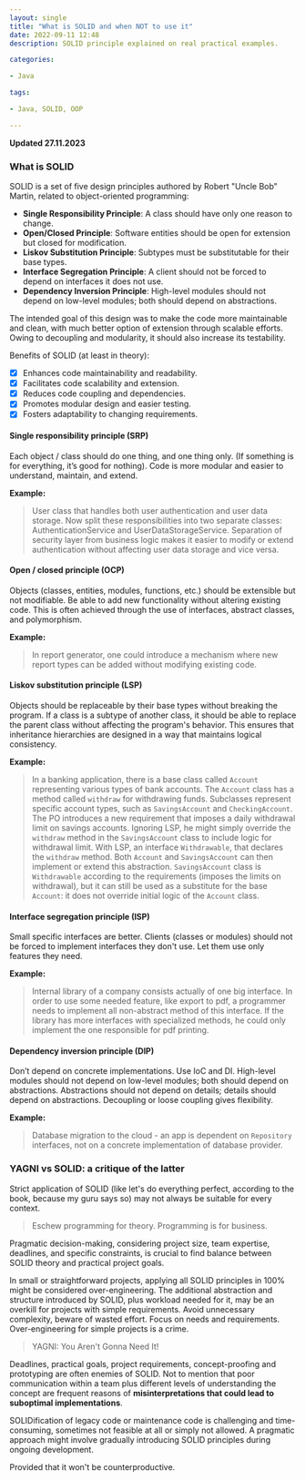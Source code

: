 ```yaml
---
layout: single
title: "What is SOLID and when NOT to use it"
date: 2022-09-11 12:48
description: SOLID principle explained on real practical examples. 

categories:

- Java

tags:

- Java, SOLID, OOP

---
```


**Updated 27.11.2023**

### What is SOLID

SOLID is a set of five design principles authored by Robert "Uncle Bob" Martin, related to object-oriented programming:

* **Single Responsibility Principle**: A class should have only one reason to change.
* **Open/Closed Principle**: Software entities should be open for extension but closed for modification.
* **Liskov Substitution Principle**: Subtypes must be substitutable for their base types.
* **Interface Segregation Principle**: A client should not be forced to depend on interfaces it does not use.
* **Dependency Inversion Principle**: High-level modules should not depend on low-level modules; both should depend on abstractions.

The intended goal of this design was to make the code more maintainable and clean, with much better option of extension
through scalable efforts. Owing to decoupling and modularity, it should also increase its testability.

Benefits of SOLID (at least in theory):
- [x] Enhances code maintainability and readability.
- [x] Facilitates code scalability and extension.
- [x] Reduces code coupling and dependencies.
- [x] Promotes modular design and easier testing.
- [x] Fosters adaptability to changing requirements.

#### Single responsibility principle (SRP)

   Each object / class should do one thing, and one thing only. (If something is for everything, it’s good for nothing).
   Code is more modular and easier to understand, maintain, and extend.

   **Example:**
   > User class that handles both user authentication and user data storage.
   > Now split these responsibilities into two separate classes: AuthenticationService and UserDataStorageService.
   > Separation of security layer from business logic makes it easier to modify or extend authentication without affecting
   > user data storage and vice versa.

#### Open / closed principle (OCP)

   Objects (classes, entities, modules, functions, etc.) should be extensible but not modifiable.
   Be able to add new functionality without altering existing code. This is often achieved through the use of
   interfaces, abstract classes, and polymorphism.

   **Example:**
   > In report generator, one could introduce a mechanism where new report types can be added without modifying existing code.

#### Liskov substitution principle (LSP)

   Objects should be replaceable by their base types without breaking the program.
   If a class is a subtype of another class, it should be able to replace the parent class without affecting the program's
   behavior. This ensures that inheritance hierarchies are designed in a way that maintains logical consistency.

   **Example:**
   > In a banking application, there is a base class called `Account` representing various types of bank accounts.
   > The `Account` class has a method called `withdraw` for withdrawing funds.
   > Subclasses represent specific account types, such as `SavingsAccount` and `CheckingAccount`.
   > The PO introduces a new requirement that imposes a daily withdrawal limit on savings accounts.
   > Ignoring LSP, he might simply override the `withdraw` method in the `SavingsAccount` class to include logic for withdrawal limit.
   > With LSP, an interface `Withdrawable`, that declares the `withdraw` method.
   > Both `Account` and `SavingsAccount` can then implement or extend this abstraction.
   > `SavingsAccount` class is `Withdrawable` according to the requirements (imposes the limits on withdrawal),
   > but it can still be used as a substitute for the base `Account`:
   > it does not override initial logic of the `Account` class.

#### Interface segregation principle (ISP)

   Small specific interfaces are better. Clients (classes or modules) should not be forced to implement interfaces they
   don't use. Let them use only features they need.

   **Example:**
   > Internal library of a company consists actually of one big interface. In order to use some needed feature, like
   > export to pdf, a programmer needs to implement all non-abstract method of this interface.
   > If the library has more interfaces with specialized methods, he could only implement the one responsible for pdf printing.

#### Dependency inversion principle (DIP)

   Don’t depend on concrete implementations. Use IoC and DI.
   High-level modules should not depend on low-level modules; both should depend on abstractions.
   Abstractions should not depend on details; details should depend on abstractions.
   Decoupling or loose coupling gives flexibility.

   **Example:**
   > Database migration to the cloud - an app is dependent on `Repository` interfaces, not on a concrete implementation
   > of database provider.
   
### YAGNI vs SOLID: a critique of the latter

Strict application of SOLID (like let's do everything perfect, according to the book, because my guru says so) may not always be suitable for every context.

> Eschew programming for theory. Programming is for business. 

Pragmatic decision-making, considering project size, team expertise, deadlines, and specific constraints, is crucial to find balance between SOLID theory and practical project goals.

In small or straightforward projects, applying all SOLID principles in 100% might be considered over-engineering.
The additional abstraction and structure introduced by SOLID, plus workload needed for it, may be an overkill for projects with simple requirements.
Avoid unnecessary complexity, beware of wasted effort. Focus on needs and requirements.
Over-engineering for simple projects is a crime.

> YAGNI: You Aren't Gonna Need It!

Deadlines, practical goals, project requirements, concept-proofing and prototyping are often enemies of SOLID.
Not to mention that poor communication within a team plus different levels of understanding the concept are 
frequent reasons of **misinterpretations that could lead to suboptimal implementations**.

SOLIDification of legacy code or maintenance code is challenging and time-consuming, sometimes not feasible at all or simply not allowed.
A pragmatic approach might involve gradually introducing SOLID principles during ongoing development.

Provided that it won't be counterproductive.

